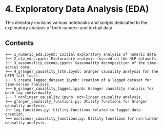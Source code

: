 # 4. Exploratory Data Analysis (EDA)

This directory contains various notebooks and scripts dedicated to the exploratory analysis of both numeric and textual data.

## Contents

```
├── 1_numeric_eda.ipynb: Initial exploratory analysis of numeric data.
├── 2_nlp_eda.ipynb: Exploratory analysis focused on the NLP datasets.
├── 3_seasonality_decomp.ipynb: Seasonality decomposition of the time-series data.
├── 4_granger_causality_lstm.ipynb: Granger causality analysis for the LSTM (all lags).
├── 5_create_lagged_dataset.ipynb: Creation of a lagged dataset for time-series analysis.
├── 6_granger_causality_lagged.ipynb: Granger causality analysis for each lag individually.
├── 7_nonlinear_causality.ipynb: Non-linear causality analysis.
├── granger_causality_functions.py: Utility functions for Granger causality analysis.
├── lag_functions.py: Utility functions related to lagged data creation.
└── nonlinear_causality_functions.py: Utility functions for non-linear causality analysis.
```
